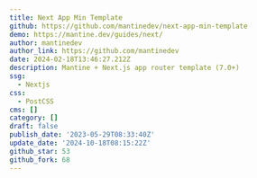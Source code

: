```yaml
---
title: Next App Min Template
github: https://github.com/mantinedev/next-app-min-template
demo: https://mantine.dev/guides/next/
author: mantinedev
author_link: https://github.com/mantinedev
date: 2024-02-18T13:46:27.212Z
description: Mantine + Next.js app router template (7.0+)
ssg:
  - Nextjs
css:
  - PostCSS
cms: []
category: []
draft: false
publish_date: '2023-05-29T08:33:40Z'
update_date: '2024-10-18T08:15:22Z'
github_star: 53
github_fork: 68
---
```

